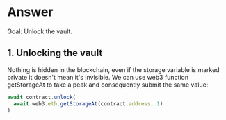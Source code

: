 # Answer

Goal: Unlock the vault.

## 1. Unlocking the vault

Nothing is hidden in the blockchain, even if the storage variable is marked private it doesn't mean it's invisible. We can use web3 function getStorageAt to take a peak and consequently submit the same value:

```js
await contract.unlock(
  await web3.eth.getStorageAt(contract.address, 1)
)
```

